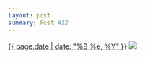 ```yaml
---
layout: post
summary: Post #12
---
```


<p>
  <time><a href="/12">{{ page.date | date: "%B %e, %Y" }}</a></time>
  <a href="/12"><img src="{{ site.assets_url }}/12-640.jpg" srcset="{{ site.assets_url }}/12-1280.jpg 1280w, {{ site.assets_url }}/12-960.jpg 960w, {{ site.assets_url }}/12-640.jpg 640w, {{ site.assets_url }}/12-320.jpg 320w" sizes="(min-width: 700px) 50vw, calc(100vw - 2rem)" /></a>
</p>
